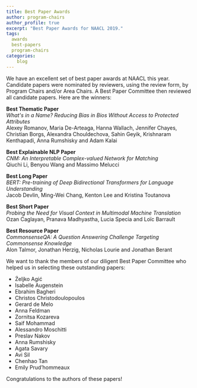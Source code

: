 ```yaml
---
title: Best Paper Awards
author: program-chairs
author_profile: true
excerpt: "Best Paper Awards for NAACL 2019."
tags:
  awards
  best-papers
  program-chairs
categories:
    blog
---
```


We have an excellent set of best paper awards at NAACL this year. Candidate papers were nominated by reviewers, using the review form, by Program Chairs and/or Area Chairs. A Best Paper Committee then reviewed all candidate papers.  Here are the winners:

**Best Thematic Paper**<br/>
*What's in a Name? Reducing Bias in Bios Without Access to Protected Attributes*<br/>
Alexey Romanov, Maria De-Arteaga, Hanna Wallach, Jennifer Chayes, Christian Borgs, Alexandra Chouldechova, Sahin Geyik, Krishnaram Kenthapadi, Anna Rumshisky and Adam Kalai

**Best Explainable NLP Paper**<br/>
*CNM: An Interpretable Complex-valued Network for Matching*<br/>
Qiuchi Li, Benyou Wang and Massimo Melucci

**Best Long Paper**<br/>
*BERT: Pre-training of Deep Bidirectional Transformers for Language Understanding*<br/>
Jacob Devlin, Ming-Wei Chang, Kenton Lee and Kristina Toutanova

**Best Short Paper**<br/>
*Probing the Need for Visual Context in Multimodal Machine Translation*<br/>
Ozan Caglayan, Pranava Madhyastha, Lucia Specia and Loïc Barrault

**Best Resource Paper**<br/>
*CommonsenseQA: A Question Answering Challenge Targeting Commonsense Knowledge*<br/>
Alon Talmor, Jonathan Herzig, Nicholas Lourie and Jonathan Berant

We want to thank the members of our diligent Best Paper Committee who helped us in selecting these outstanding papers:

- Źeljko Agić
- Isabelle Augenstein
- Ebrahim Bagheri
- Christos Christodoulopoulos
- Gerard de Melo
- Anna Feldman
- Zornitsa Kozareva
- Saif Mohammad
- Alessandro Moschitti
- Preslav Nakov
- Anna Rumshisky
- Agata Savary
- Avi Sil
- Chenhao Tan
- Emily Prud’hommeaux

Congratulations to the authors of these papers!
